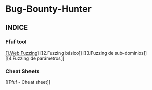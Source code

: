 # Bug-Bounty-Hunter

## INDICE

### Ffuf tool
[[1.Web Fuzzing]](https://github.com/Tony-Sec/Bug-Bounty-Hunter/blob/main/Ffuf/1.Web%20Fuzzing.md)
[[2.Fuzzing básico]]
[[3.Fuzzing de sub-dominios]]
[[4.Fuzzing de parámetros]]


### Cheat Sheets

[[Ffuf - Cheat sheet]]